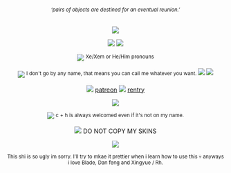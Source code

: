 <div align="center">
  
###### <sub>‘pairs of objects are destined for an eventual reunion.’
![](https://files.catbox.moe/kl1149.png)

![](https://64.media.tumblr.com/d8d2c9c0d8d73a4bebc7eb9008117ca1/56713ce76ebaf535-4c/s2048x3072/1a1a7c89a53e0281f3580058c59566721f0bb8f4.pnj)
![](https://files.catbox.moe/pct622.png)

![](https://files.catbox.moe/qupc0s.gif) <sup>Xe/Xem or He/Him pronouns

 ![](https://files.catbox.moe/levpgb.gif) <sup>I don't go by any name, that means you can call me whatever you want.
 ![](https://files.catbox.moe/yy3gcr.png)
 ![](https://64.media.tumblr.com/624b6694328380b7bc35dba83c81cf27/c6ded6d0b081f327-58/s1280x1920/d17922d48641c3f3f733d811fbdef88fa6641d90.gif)
 
 ![](https://64.media.tumblr.com/898dd259b5bfe749b37fb2961204a5b6/346ba69c2feb4339-7b/s75x75_c1/9df7d1d616070c446fbca32a1f4b41e6308b5307.gif) [patreon](https://www.patreon.com/xingyue/about) ![](https://64.media.tumblr.com/de3ddff3a39ad981c1766da60dac810f/695f433020d68714-8b/s75x75_c1/24f2883250ca9c738a220ed051b44a24ffcb1130.gif) [rentry](https://rentry.co/xingyueee)
 
 ![](https://64.media.tumblr.com/876ba7ab2f5b7f776e2799ed103ecf4d/035ab0bcb0979d85-b0/s500x750/ae395b6dd6d1f17fdc63dca23b881dbb4c421f90.pnj)
 
 ![](https://64.media.tumblr.com/cac2d1d192b109233a1fd991a305c094/3b058a9e8494a6de-9a/s75x75_c1/ccf984b27136430be463b5f2bfe88f47bf428574.gifv) <sup>c + h is always welcomed even if it's not on my name.

 ![](https://64.media.tumblr.com/9abad9973cd78b80f833754b83a8e4e8/e3171d1c26bc6727-9a/s75x75_c1/f2a2eead99e99f5cb34c7f3ed69b74a0f90ce854.gifv) DO NOT COPY MY SKINS
 

![](https://64.media.tumblr.com/4c44fc528e935b40d361111b6e19c026/c6ded6d0b081f327-c6/s1280x1920/7e6a3aadff0b3062fd276fd31ee2e100f618bb8e.gifv)

<sup>This shi is so ugly im sorry. I'll try to mkae it prettier when i learn how to use this 💀 anyways i love Blade, Dan feng and Xingyue / Rh.


